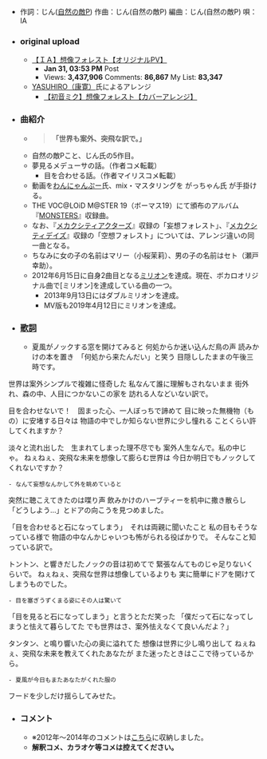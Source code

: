 - 作詞：じん([自然の敵P](https://w.atwiki.jp/hmiku/pages/18504.html))
作曲：じん(自然の敵P)
編曲：じん(自然の敵P)
唄：IA
- ### original upload
    - [【ＩＡ】想像フォレスト【オリジナルPV】](https://www.nicovideo.jp/watch/sm16846374)
        - **Jan 31, 03:53 PM** Post
        - Views: **3,437,906** Comments: **86,867** My List: **83,347**
    - [YASUHIRO（康寛）](https://w.atwiki.jp/hmiku/pages/29368.html)氏によるアレンジ
        - [【初音ミク】想像フォレスト【カバーアレンジ】](https://www.nicovideo.jp/watch/sm24491457)
- ### 曲紹介
    - > **「世界も案外、突飛な訳で。」**
    - 自然の敵Pこと、じん氏の5作目。
    - 夢見るメデューサの話。（作者コメ転載）
        - 目を合わせる話。（作者マイリスコメ転載）
    - 動画を[わんにゃんぷー](https://w.atwiki.jp/hmiku/pages/21214.html)氏、mix・マスタリングを がっちゃん氏 が手掛ける。
    - THE VOC@LOiD M@STER 19（ボーマス19）にて頒布のアルバム『[MONSTERS](https://w.atwiki.jp/hmiku/pages/20193.html)』収録曲。
    - なお、『[メカクシティアクターズ](https://w.atwiki.jp/hmiku/pages/20217.html)』収録の「妄想フォレスト」、『[メカクシティデイズ](https://w.atwiki.jp/hmiku/pages/21113.html)』収録の「空想フォレスト」については、アレンジ違いの同一曲となる。
    - ちなみに女の子の名前はマリー（小桜茉莉）、男の子の名前はセト（瀬戸幸助）。
    - 2012年6月15日に自身2曲目となる[ミリオン](https://w.atwiki.jp/hmiku/pages/4386.html)を達成。現在、ボカロオリジナル曲で[ミリオン]を達成している曲の一つ。
        - 2013年9月13日にはダブルミリオンを達成。
        - MV版も2019年4月12日にミリオンを達成。
- ### [歌詞](https://w.atwiki.jp/hmiku/pages/20338.html)
    - 夏風がノックする窓を開けてみると
何処からか迷い込んだ鳥の声
読みかけの本を置き　「何処から来たんだい」と笑う
目隠ししたままの午後三時です。

世界は案外シンプルで複雑に怪奇した
私なんて誰に理解もされないまま
街外れ、森の中、人目につかないこの家を
訪れる人などいない訳で。

目を合わせないで！　固まった心、一人ぼっちで諦めて
目に映った無機物（もの）に安堵する日々は
物語の中でしか知らない世界に少し憧れる
ことくらい許してくれますか？

淡々と流れ出した　生まれてしまった理不尽でも
案外人生なんで。私の中じゃ。
ねぇねぇ、突飛な未来を想像して膨らむ世界は
今日か明日でもノックしてくれないですか？


    - なんて妄想なんかして外を眺めていると
突然に聴こえてきたのは喋り声
飲みかけのハーブティーを机中に撒き散らし
「どうしよう…」とドアの向こうを見つめました。

「目を合わせると石になってしまう」　それは両親に聞いたこと
私の目もそうなっている様で
物語の中なんかじゃいつも怖がられる役ばかりで。
そんなこと知っている訳で。

トントン、と響きだしたノックの音は初めてで
緊張なんてものじゃ足りないくらいで。
ねぇねぇ、突飛な世界は想像しているよりも
実に簡単にドアを開けてしまうものでした。


    - 目を塞ぎうずくまる姿にその人は驚いて
「目を見ると石になってしまう」と言うとただ笑った
「僕だって石になってしまうと怯えて暮らしてた
でも世界はさ、案外怯えなくて良いんだよ？」

タンタン、と鳴り響いた心の奥に溢れてた
想像は世界に少し鳴り出して
ねぇねぇ、突飛な未来を教えてくれたあなたが
また迷ったときはここで待っているから。


    - 夏風が今日もまたあなたがくれた服の
フードを少しだけ揺らしてみせた。
- ### コメント
    - ※2012年～2014年のコメントは[こちら](https://w.atwiki.jp/hmiku/pages/22631.html)に収納しました。
    - **解釈コメ、カラオケ等コメは控えてください。**
